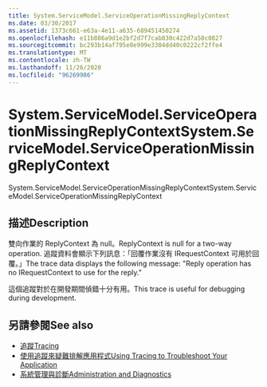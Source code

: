 ```yaml
---
title: System.ServiceModel.ServiceOperationMissingReplyContext
ms.date: 03/30/2017
ms.assetid: 1373c661-e63a-4e11-a635-689451450274
ms.openlocfilehash: e11b886a9d1e2bf2d7f7cab830c422d7a58c0827
ms.sourcegitcommit: bc293b14af795e0e999e3304dd40c0222cf2ffe4
ms.translationtype: MT
ms.contentlocale: zh-TW
ms.lasthandoff: 11/26/2020
ms.locfileid: "96269986"
---
```

# <a name="systemservicemodelserviceoperationmissingreplycontext"></a><span data-ttu-id="07425-102">System.ServiceModel.ServiceOperationMissingReplyContext</span><span class="sxs-lookup"><span data-stu-id="07425-102">System.ServiceModel.ServiceOperationMissingReplyContext</span></span>

<span data-ttu-id="07425-103">System.ServiceModel.ServiceOperationMissingReplyContext</span><span class="sxs-lookup"><span data-stu-id="07425-103">System.ServiceModel.ServiceOperationMissingReplyContext</span></span>  
  
## <a name="description"></a><span data-ttu-id="07425-104">描述</span><span class="sxs-lookup"><span data-stu-id="07425-104">Description</span></span>  

 <span data-ttu-id="07425-105">雙向作業的 ReplyContext 為 null。</span><span class="sxs-lookup"><span data-stu-id="07425-105">ReplyContext is null for a two-way operation.</span></span> <span data-ttu-id="07425-106">追蹤資料會顯示下列訊息：「回覆作業沒有 IRequestContext 可用於回覆。」</span><span class="sxs-lookup"><span data-stu-id="07425-106">The trace data displays the following message: "Reply operation has no IRequestContext to use for the reply."</span></span>  
  
 <span data-ttu-id="07425-107">這個追蹤對於在開發期間偵錯十分有用。</span><span class="sxs-lookup"><span data-stu-id="07425-107">This trace is useful for debugging during development.</span></span>  
  
## <a name="see-also"></a><span data-ttu-id="07425-108">另請參閱</span><span class="sxs-lookup"><span data-stu-id="07425-108">See also</span></span>

- [<span data-ttu-id="07425-109">追蹤</span><span class="sxs-lookup"><span data-stu-id="07425-109">Tracing</span></span>](index.md)
- [<span data-ttu-id="07425-110">使用追蹤來疑難排解應用程式</span><span class="sxs-lookup"><span data-stu-id="07425-110">Using Tracing to Troubleshoot Your Application</span></span>](using-tracing-to-troubleshoot-your-application.md)
- [<span data-ttu-id="07425-111">系統管理與診斷</span><span class="sxs-lookup"><span data-stu-id="07425-111">Administration and Diagnostics</span></span>](../index.md)

